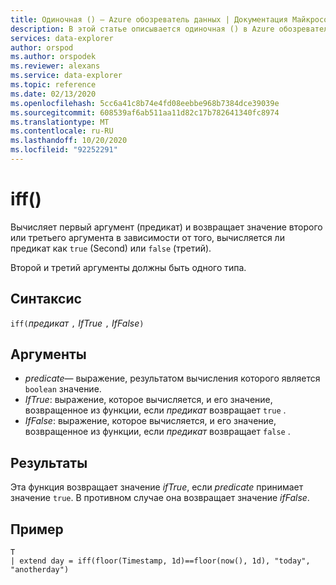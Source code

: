 ```yaml
---
title: Одиночная () — Azure обозреватель данных | Документация Майкрософт
description: В этой статье описывается одиночная () в Azure обозреватель данных.
services: data-explorer
author: orspod
ms.author: orspodek
ms.reviewer: alexans
ms.service: data-explorer
ms.topic: reference
ms.date: 02/13/2020
ms.openlocfilehash: 5cc6a41c8b74e4fd08eebbe968b7384dce39039e
ms.sourcegitcommit: 608539af6ab511aa11d82c17b782641340fc8974
ms.translationtype: MT
ms.contentlocale: ru-RU
ms.lasthandoff: 10/20/2020
ms.locfileid: "92252291"
---
```

# <a name="iff"></a>iff()

Вычисляет первый аргумент (предикат) и возвращает значение второго или третьего аргумента в зависимости от того, вычисляется ли предикат как `true` (Second) или `false` (третий).

Второй и третий аргументы должны быть одного типа.

## <a name="syntax"></a>Синтаксис

`iff(`*предикат* `,` *IfTrue* `,` *IfFalse*`)`

## <a name="arguments"></a>Аргументы

* *predicate*— выражение, результатом вычисления которого является `boolean` значение.
* *IfTrue*: выражение, которое вычисляется, и его значение, возвращенное из функции, если *предикат* возвращает `true` .
* *IfFalse*: выражение, которое вычисляется, и его значение, возвращенное из функции, если *предикат* возвращает `false` .

## <a name="returns"></a>Результаты

Эта функция возвращает значение *ifTrue*, если *predicate* принимает значение `true`. В противном случае она возвращает значение *ifFalse*.

## <a name="example"></a>Пример

```kusto
T 
| extend day = iff(floor(Timestamp, 1d)==floor(now(), 1d), "today", "anotherday")
```